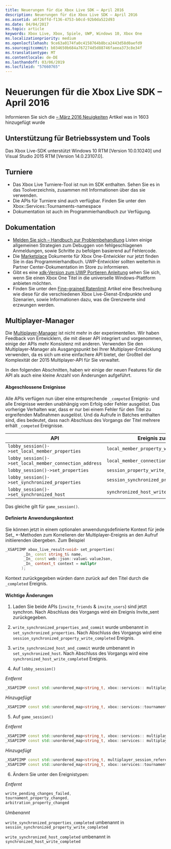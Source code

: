 ```yaml
---
title: Neuerungen für die Xbox Live SDK – April 2016
description: Neuerungen für die Xbox Live SDK – April 2016
ms.assetid: a6f26ffd-f136-4753-b0cd-92b0da522d93
ms.date: 04/04/2017
ms.topic: article
keywords: Xbox Live, Xbox, Spiele, UWP, Windows 10, Xbox One
ms.localizationpriority: medium
ms.openlocfilehash: 9ce63a0174fa0c4158764b8bca2443d58d0aefd9
ms.sourcegitcommit: b034650b684a767274d5d88746faeea373c8e34f
ms.translationtype: MT
ms.contentlocale: de-DE
ms.lasthandoff: 03/06/2019
ms.locfileid: "57660765"
---
```

# <a name="whats-new-for-the-xbox-live-sdk---april-2016"></a>Neuerungen für die Xbox Live SDK – April 2016

Informieren Sie sich die [– März 2016 Neuigkeiten](1603-whats-new.md) Artikel was in 1603 hinzugefügt wurde

## <a name="os-and-tool-support"></a>Unterstützung für Betriebssystem und Tools
Das Xbox Live-SDK unterstützt Windows 10 RTM [Version 10.0.10240] und Visual Studio 2015 RTM [Version 14.0.23107.0].

## <a name="tournaments"></a>Turniere
- Das Xbox Live Turniere-Tool ist nun im SDK enthalten.  Sehen Sie es in das Toolverzeichnis, zusammen mit Informationen über das sie verwenden.
- Die APIs für Turniere sind auch verfügbar.  Finden Sie unter den Xbox::Services::Tournaments-namespace
- Dokumentation ist auch im Programmierhandbuch zur Verfügung.

## <a name="documentation"></a>Dokumentation
- [Melden Sie sich – Handbuch zur Problembehandlung](../using-xbox-live/troubleshooting/troubleshooting-sign-in.md) Listen einige allgemeinen Strategien zum Debuggen von fehlgeschlagenen Anmeldungen, sowie Schritte zu befolgen basierend auf Fehlercode.
- Die [Marketplace](https://developer.microsoft.com/en-us/games/xbox/docs/xboxlive/xbox-live-partners/xbox-marketplace/marketplace-and-downloadable-content) Dokumente für Xbox One-Entwickler nur jetzt finden Sie in das Programmierhandbuch.  UWP-Entwickler sollten weiterhin in Partner Center-Dokumentation im Store zu informieren.
- Gibt es eine [xdk-Version zum UWP Portieren Anleitung](../using-xbox-live/porting-xbox-live-code-from-xdk-to-uwp.md) sehen Sie sich, wenn Sie einen Xbox One Titel in die universelle Windows-Plattform anbieten möchten.
- Finden Sie unter den [Fine-grained Ratenlimit](../using-xbox-live/best-practices/fine-grained-rate-limiting.md) Artikel eine Beschreibung wie diese für die verschiedenen Xbox Live-Dienst-Endpunkte und Szenarien, sowie Informationen dazu, was die Grenzwerte sind erzwungen werden.

## <a name="multiplayer-manager"></a>Multiplayer-Manager
Die [Multiplayer-Manager](../multiplayer/multiplayer-manager.md) ist nicht mehr in der experimentellen.  Wir haben Feedback von Entwicklern, die mit dieser API integriert und vorgenommen, einige der APIs mehr Konsistenz mit anderen.  Verwenden Sie den Multiplayer-Manager als Ausgangspunkt bei Ihrer Multiplayer-Entwicklung verwenden, da es sich um eine einfachere API bietet, der Großteil der Komplexität der 2015 Multiplayer-API für Sie verwaltet.

In den folgenden Abschnitten, haben wir einige der neuen Features für die API als auch eine kleine Anzahl von Änderungen aufgeführt.

#### <a name="completed-events"></a>Abgeschlossene Ereignisse
Alle APIs verfügen nun über eine entsprechende``` _competed``` Ereignis- und alle Ereignisse werden unabhängig vom Erfolg oder Fehler ausgelöst. Das vorherige Verhalten war, dass er nur bei einem Fehler für den Titel zu ergreifenden Maßnahmen ausgelöst. Und da Aufrufe in Batches enthalten sind, dies bedeutet, dass nach Abschluss des Vorgangs der Titel mehrere erhält ```_competed``` Ereignisse.

| API | Ereignis zurückgegeben |
|-----|----------------|
| ```lobby_session()->set_local_member_properties``` |  ```local_member_property_write_completed ```
| ```lobby_session()->set_local_member_connection_address``` | ```local_member_connection_address_write_completed``` |
| ```lobby_session()->set_properties``` | ```session_property_write_completed``` |
| ```lobby_session()->set_synchronized_properties``` | ```session_synchronized_property_write_completed``` |
| ```lobby_session()->set_synchronized_host``` | ```synchronized_host_write_completed``` |

Das gleiche gilt für ```game_session()```.

#### <a name="application-defined-context"></a>Definierte Anwendungskontext
Sie können jetzt in einem optionalen anwendungsdefinierte Kontext für jede Set_ *-Methoden zum Korrelieren der Multiplayer-Ereignis an den Aufruf initiierenden übergeben.
Zum Beispiel

```cpp
_XSAPIIMP xbox_live_result<void> set_properties(
        _In_ const string_t& name,
        _In_ const web::json::value& valueJson,
        _In_ context_t context = nullptr
       );
```

Kontext zurückgegeben würden dann zurück auf den Titel durch die ```_completed``` Ereignis.

#### <a name="breaking-changes"></a>Wichtige Änderungen

1.  Laden Sie beide APIs (```invite_friends``` & ```invite_users```) sind jetzt synchron. Nach Abschluss des Vorgangs wird ein Ereignis Invite_sent zurückgegeben.

2.  ```write_synchronized_properties_and_commit``` wurde umbenannt in ```set_synchronized_properties```. Nach Abschluss des Vorgangs wird eine ```session_synchronized_property_write_completed``` Ereignis.

3.  ```write_synchronized_host_and_commit``` wurde umbenannt in ```set_synchronized_host```. Nach Abschluss des Vorgangs wird eine ```synchronized_host_write_completed``` Ereignis.

4.  Auf ```lobby_session()```

  *Entfernt*

```cpp
_XSAPIIMP const std::unordered_map<string_t, xbox::services:: multiplayer::multiplayer_session_tournaments_server& tournaments_server() const;
```

  *Hinzugefügt*

```cpp
_XSAPIIMP const std::unordered_map<string_t, xbox::services::tournaments::tournament_team_result>& tournament_team_results() const;
```

5.  Auf ```game_session()```

  *Entfernt*

```cpp
_XSAPIIMP const std::unordered_map<string_t, xbox::services:: multiplayer::multiplayer_session_tournaments_server& tournaments_server() const;
_XSAPIIMP const std::unordered_map<string_t, xbox::services:: multiplayer::multiplayer_session_arbitration_server& arbitration_server() const;
```
  *Hinzugefügt*

```cpp
_XSAPIIMP const std::unordered_map<string_t, multiplayer_session_reference>& tournament_teams() const;
_XSAPIIMP const std::unordered_map<string_t, xbox::services::tournaments::tournament_team_result>& tournament_team_results() const;
```

6.  Ändern Sie unter den Ereignistypen:

  *Entfernt*

```cpp
write_pending_changes_failed,
tournament_property_changed,
arbitration_property_changed
```

  *Umbenannt*

  ```write_synchronized_properties_completed``` umbenannt in ```session_synchronized_property_write_completed```

  ```write_synchronized_host_completed``` umbenannt in ```synchronized_host_write_completed```
